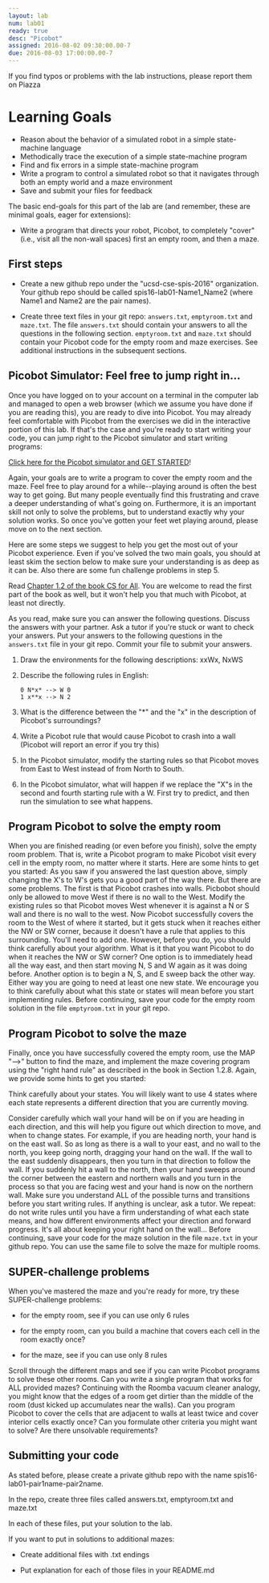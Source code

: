 ```yaml
---
layout: lab
num: lab01
ready: true
desc: "Picobot"
assigned: 2016-08-02 09:30:00.00-7
due: 2016-08-03 17:00:00.00-7
---
```


If you find typos or problems with the lab instructions, please report them on Piazza



# Learning Goals

* Reason about the behavior of a simulated robot in a simple state-machine language
* Methodically trace the execution of a simple state-machine program
* Find and fix errors in a simple state-machine program
* Write a program to control a simulated robot so that it navigates through both an empty world and a maze environment
* Save and submit your files for feedback

The basic end-goals for this part of the lab are (and remember, these are minimal goals, eager for extensions):

* Write a program that directs your robot, Picobot, to completely "cover" (i.e., visit all the non-wall spaces) first an empty room, and then a maze.  

## First steps

* Create a new github repo under the "ucsd-cse-spis-2016" organization. Your github repo should be called spis16-lab01-Name1_Name2 (where Name1 and Name2 are the pair names). 

* Create three text files in your git repo: `answers.txt`, `emptyroom.txt` and `maze.txt`. The file `answers.txt` should contain your answers to all the questions in the following section. `emptyroom.txt` and `maze.txt` should contain your Picobot code for the empty room and maze exercises. See additional instructions in the subsequent sections.


## Picobot Simulator: Feel free to jump right in...

Once you have logged on to your account on a terminal in the computer lab and managed to open a web browser (which we assume you have done if you are reading this), you are ready to dive into Picobot. You may already feel comfortable with Picobot from the exercises we did in the interactive portion of this lab.  If that's the case and you're ready to start writing your code, you can jump right to the Picobot simulator and start writing programs:

[Click here for the Picobot simulator and GET STARTED](https://www.cs.hmc.edu/picobot/)!

Again, your goals are to write a program to cover the empty room and the maze.  Feel free to play around for a while--playing around is often the best way to get going.  But many people eventually find this frustrating and crave a deeper understanding of what's going on.  Furthermore,  it is an important skill not only to solve the problems, but to understand exactly why your solution works.  So once you've gotten your feet wet playing around, please move on to the next section.


Here are some steps we suggest to help you get the most out of your Picobot experience.  Even if you've solved the two main goals, you should at least skim the section below to make sure your understanding is as deep as it can be.  Also there are some fun challenge problems in step 5.

Read [Chapter 1.2 of the book CS for All](https://www.cs.hmc.edu/csforall/Introduction/Introduction.html#picobot).  You are welcome to read the first part of the book as well, but it won't help you that much with Picobot, at least not directly. 

As you read, make sure you can answer the following questions.  Discuss the answers with your partner.  Ask a tutor if you're stuck or want to check your answers. Put your answers to the following questions in the `answers.txt` file in your git repo. Commit your file to submit your answers.


1. Draw the environments for the following descriptions: xxWx, NxWS

2. Describe the following rules in English:

	```
	0 N*x* --> W 0
	1 x**x --> N 2
	```
3. What is the difference between the "*" and the "x" in the description of Picobot's surroundings?

4. Write a Picobot rule that would cause Picobot to crash into a wall (Picobot will report an error if you try this)

5. In the Picobot simulator, modify the starting rules so that Picobot moves from East to West instead of from North to South.

6. In the Picobot simulator, what will happen if we replace the "X"s in the second and fourth starting rule with a W.  First try to predict, and then run the simulation to see what happens.


## Program Picobot to solve the empty room

When you are finished reading (or even before you finish), solve the empty room problem.  That is, write a Picobot program to make Picobot visit every cell in the empty room, no matter where it starts.  Here are some hints to get you started:
As you saw if you answered the last question above, simply changing the X's to W's gets you a good part of the way there.  But there are some problems.  The first is that Picobot crashes into walls.  Picbobot should only be allowed to move West if there is no wall to the West.  Modify the existing rules so that Picobot moves West whenever it is against a N or S wall and there is no wall to the west.
Now Picobot successfully covers the room to the West of where it started, but it gets stuck when it reaches either the NW or SW corner, because it doesn't have a rule that applies to this surrounding.  You'll need to add one.  However, before you do, you should think carefully about your algorithm.  What is it that you want Picobot to do when it reaches the NW or SW corner?  One option is to immediately head all the way east, and then start moving N, S and W again as it was doing before.  Another option is to begin a N, S, and E sweep back the other way.  Either way you are going to need at least one new state.  We encourage you to think carefully about what this state or states will mean before you start implementing rules. 
Before continuing, save your code for the empty room solution in the file `emptyroom.txt` in your git repo. 

## Program Picobot to solve the maze

Finally, once you have successfully covered the empty room, use the MAP "-->" button to find the maze, and implement the maze covering program using the "right hand rule" as described in the book in Section 1.2.8.  Again, we provide some hints to get you started:

Think carefully about your states.  You will likely want to use 4 states where each state represents a different direction that you are currently moving.  

Consider carefully which wall your hand will be on if you are heading in each direction, and this will help you figure out which direction to move, and when to change states.  For example, if you are heading north, your hand is on the east wall.  So as long as there is a wall to your east, and no wall to the north, you keep going north,  dragging your hand on the wall.  If the wall to the east suddenly disappears, then you turn in that direction to follow the wall. If you suddenly hit a wall to the north, then your hand sweeps around the corner between the eastern and northern walls and you turn in the process so that you are facing west and your hand is now on the northern wall.  Make sure you understand ALL of the possible turns and transitions before you start writing rules.  If anything is unclear, ask a tutor.  We repeat: do not write rules until you have a firm understanding of what each state means, and how different environments affect your direction and forward progress.  It's all about keeping your right hand on the wall...
Before continuing, save your code for the maze solution in the file `maze.txt` in your github repo.  You can use the same file to solve the maze for multiple rooms. 

## SUPER-challenge problems

When you've mastered the maze and you're ready for more, try these SUPER-challenge problems:

* for the empty room, see if you can use only 6 rules 

* for the empty room, can you build a machine that covers each cell in the room exactly once? 

* for the maze, see if you can use only 8 rules 

Scroll through the different maps and see if you can write Picobot programs to solve these other rooms. Can you write a single program that works for ALL provided mazes?
Continuing with the Roomba vacuum cleaner analogy, you might know that the edges of a room get dirtier than the middle of the room (dust kicked up accumulates near the walls). Can you program Picobot to cover the cells that are adjacent to walls at least twice and cover interior cells exactly once?  Can you formulate other criteria you might want to solve? Are there unsolvable requirements?

## Submitting your code

As stated before, please create a private github repo with the name spis16-lab01-pair1name-pair2name.

In the repo, create three files called answers.txt, emptyroom.txt and maze.txt

In each of these files, put your solution to the lab.

If you want to put in solutions to additional mazes:

* Create additional files with .txt endings

* Put explanation for each of those files in your README.md


